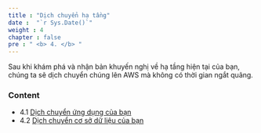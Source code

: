 ```yaml
---
title : "Dịch chuyển hạ tầng"
date :  "`r Sys.Date()`" 
weight : 4
chapter : false
pre : " <b> 4. </b> "
---
```


Sau khi khám phá và nhận bản khuyến nghị về hạ tầng hiện tại của bạn, chúng ta sẽ dịch chuyển chúng lên AWS mà không có thời gian ngắt quãng.
### Content
+ 4.1 [Dịch chuyển ứng dụng của bạn](../4-migratinginfrastructure/4.1-migratingyourapplication/)
+ 4.2 [Dịch chuyển cơ sở dữ liệu của bạn](../4-migratinginfrastructure/4.2-migratingyourdatabase/)